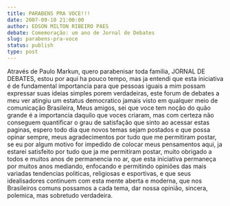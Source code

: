 ```yaml
---
title: PARABENS PRA VOCE!!!
date: 2007-09-10 21:00:00
author: EDSON MILTON RIBEIRO PAES
debate: Comemoração: um ano de Jornal de Debates
slug: parabens-pra-voce
status: publish 
type: post
---
```


Através de Paulo Markun, quero parabenisar toda familia, JORNAL DE DEBATES, estou por aqui ha pouco tempo, mas ja entendi que esta iniciativa é de fundamental importancia para que pessoas iguais a mim possam expressar suas ideias simples porem verdadeiras, este forum de debates a meu ver atingiu um estatus democratico jamais visto em qualquer meio de comunicação Brasileira, Meus amigos, sei que voce tem noção do quão grande é a importancia daquilo que voces criaram, mas com certeza não conseguem quantificar o grau de satisfação que sinto ao acessar estas paginas, espero todo dia que novos temas sejam postados e que possa opinar sempre, meus agradecimentos por tudo que me permitiram postar, se eu por algum motivo for impedido de colocar meus pensamentos aqui, ja estarei satisfeito por tudo que ja me permitiram postar, muito obrigado a todos e muitos anos de permanencia no ar, que esta iniciativa permaneça por muitos anos mediando, enfocando e permitindo opiniões das mais variadas tendencias politicas, religiosas e esportivas, e que seus idealisadores continuem com esta mente aberta e moderna, que nos Brasileiros comuns possamos a cada tema, dar nossa opinião, sincera, polemica, mas sobretudo verdadeira.
